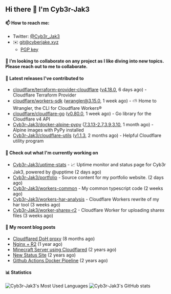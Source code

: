 ## Hi there 👋 I'm Cyb3r-Jak3

#### 📫 How to reach me:
  - Twitter: [@Cyb3r_Jak3](https://twitter.com/Cyb3r_Jak3)
  - ✉️ git@cyberjake.xyz
    - [PGP key](https://gist.githubusercontent.com/Cyb3r-Jak3/d1068b61b50239b171faf018a0269f67/raw/b876db002e6b0630795382c0b9134771ffa5fe3a/cyb3rjak3@pm.me.asc)


#### 👯 I’m looking to collaborate on any project as I like diving into new topics. Please reach out to me to collaborate.


#### 🔭 Latest releases I've contributed to

- [cloudflare/terraform-provider-cloudflare](https://github.com/cloudflare/terraform-provider-cloudflare) ([v4.18.0](https://github.com/cloudflare/terraform-provider-cloudflare/releases/tag/v4.18.0), 6 days ago) - Cloudflare Terraform Provider
- [cloudflare/workers-sdk](https://github.com/cloudflare/workers-sdk) ([wrangler@3.15.0](https://github.com/cloudflare/workers-sdk/releases/tag/wrangler%403.15.0), 1 week ago) - ⛅️ Home to Wrangler, the CLI for Cloudflare Workers®
- [cloudflare/cloudflare-go](https://github.com/cloudflare/cloudflare-go) ([v0.80.0](https://github.com/cloudflare/cloudflare-go/releases/tag/v0.80.0), 1 week ago) - Go library for the Cloudflare v4 API
- [Cyb3r-Jak3/docker-alpine-pypy](https://github.com/Cyb3r-Jak3/docker-alpine-pypy) ([7.3.13-2.7,3.9,3.10](https://github.com/Cyb3r-Jak3/docker-alpine-pypy/releases/tag/7.3.13-2.7%2C3.9%2C3.10), 1 month ago) - Alpine images with PyPy installed
- [Cyb3r-Jak3/cloudflare-utils](https://github.com/Cyb3r-Jak3/cloudflare-utils) ([v1.1.3](https://github.com/Cyb3r-Jak3/cloudflare-utils/releases/tag/v1.1.3), 2 months ago) - Helpful Cloudflare utility program 

#### 👷 Check out what I'm currently working on

- [Cyb3r-Jak3/uptime-stats](https://github.com/Cyb3r-Jak3/uptime-stats) - 📈 Uptime monitor and status page for Cyb3r Jak3, powered by @upptime (2 days ago)
- [Cyb3r-Jak3/portfolio](https://github.com/Cyb3r-Jak3/portfolio) -  Source content for my portfolio website. (2 days ago)
- [Cyb3r-Jak3/workers-common](https://github.com/Cyb3r-Jak3/workers-common) - My common typescript code (2 weeks ago)
- [Cyb3r-Jak3/workers-har-analysis](https://github.com/Cyb3r-Jak3/workers-har-analysis) - Cloudflare Workers rewrite of my har tool (3 weeks ago)
- [Cyb3r-Jak3/worker-sharex-r2](https://github.com/Cyb3r-Jak3/worker-sharex-r2) - Cloudflare Worker for uploading sharex files (3 weeks ago)

#### 📜 My recent blog posts

- [Cloudflared DoH proxy](https://blog.cyberjake.xyz/post/2023-02-17-cloudflared-doh/) (8 months ago)
- [Nginx &#43; R2](https://blog.cyberjake.xyz/post/2022-10-01-nginx-proxy-r2/) (1 year ago)
- [Minecraft Server using Cloudflared](https://blog.cyberjake.xyz/post/2022-03-26-cloudflared-minecraft/) (2 years ago)
- [New Status Site](https://blog.cyberjake.xyz/post/2021-09-27-status-site/) (2 years ago)
- [Github Actions Docker Pipeline](https://blog.cyberjake.xyz/post/2021-06-16-github-actions-docker/) (2 years ago)


#### 📊 Statistics
![Cyb3r-Jak3's Most Used Languages](https://github-readme-stats.vercel.app/api/top-langs/?username=Cyb3r-Jak3&theme=cobalt&hide=css,html,scss)
![Cyb3r-Jak3's GitHub stats](https://github-readme-stats.vercel.app/api?username=Cyb3r-Jak3&count_private=true&show_icons=true&theme=cobalt&line_height=40)
